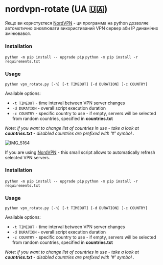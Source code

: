 # nordvpn-rotate (UA 🇺🇦)

Якщо ви користуєтеся [NordVPN](https://nordvpn.com/ru/) - ця программа на python дозволяє автомотично оновлювати використиваний VPN сервер аби IP динамічно змінювався.

### Installation

`python -m pip install -- upgrade pip`
`python -m pip install -r requirements.txt`

### Usage

`python vpn_rotate.py [-h] [-t TIMEOUT] [-d DURATION] [-c COUNTRY]`

Available options:
- `-t TIMEOUT`  - time interval between VPN server changes
- `-d DURATION` - overall script execution duration
- `-c COUNTRY`  - specific country to use - if empty, servers will be selected from random countries, specified in **countries.txt**

*Note: if you want to change list of countries in use - take a look at **countries.txt** - disabled countries are prefixed with '#' symbol .*

![IMG_5164](https://user-images.githubusercontent.com/17875017/156822065-a67c57d6-08a2-4caf-bc6b-723b5ff47880.JPG)

If you are using [NordVPN](https://nordvpn.com/ru/) - this small script allows to automatically refresh selected VPN servers.

### Installation

`python -m pip install -- upgrade pip`
`python -m pip install -r requirements.txt`

### Usage

`python vpn_rotate.py [-h] [-t TIMEOUT] [-d DURATION] [-c COUNTRY]`

Available options:
- `-t TIMEOUT`  - time interval between VPN server changes
- `-d DURATION` - overall script execution duration
- `-c COUNTRY`  - specific country to use - if empty, servers will be selected from random countries, specified in **countries.txt**

*Note: if you want to change list of countries in use - take a look at **countries.txt** - disabled countries are prefixed with '#' symbol .*
